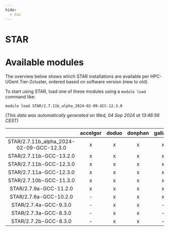 ```yaml
---
hide:
  - toc
---
```


STAR
====

# Available modules


The overview below shows which STAR installations are available per HPC-UGent Tier-2cluster, ordered based on software version (new to old).

To start using STAR, load one of these modules using a `module load` command like:

```shell
module load STAR/2.7.11b_alpha_2024-02-09-GCC-12.3.0
```

*(This data was automatically generated on Wed, 04 Sep 2024 at 13:46:56 CEST)*  

| |accelgor|doduo|donphan|gallade|joltik|shinx|skitty|
| :---: | :---: | :---: | :---: | :---: | :---: | :---: | :---: |
|STAR/2.7.11b_alpha_2024-02-09-GCC-12.3.0|x|x|x|x|x|x|x|
|STAR/2.7.11b-GCC-13.2.0|x|x|x|x|x|x|x|
|STAR/2.7.11b-GCC-12.3.0|x|x|x|x|x|-|x|
|STAR/2.7.11a-GCC-12.3.0|x|x|x|x|x|-|x|
|STAR/2.7.10b-GCC-11.3.0|x|x|x|x|x|-|x|
|STAR/2.7.9a-GCC-11.2.0|x|x|x|x|x|-|x|
|STAR/2.7.6a-GCC-10.2.0|-|x|x|x|x|-|x|
|STAR/2.7.4a-GCC-9.3.0|-|x|x|-|x|-|-|
|STAR/2.7.3a-GCC-8.3.0|-|x|x|-|x|-|-|
|STAR/2.7.2b-GCC-8.3.0|-|x|x|-|x|-|x|
